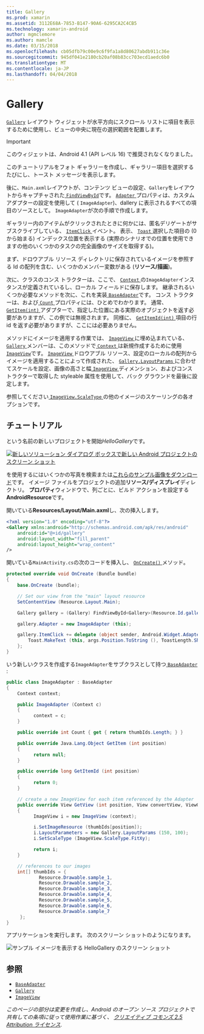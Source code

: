 ```yaml
---
title: Gallery
ms.prod: xamarin
ms.assetid: 3112E68A-7853-B147-90A6-6295CA2C4CB5
ms.technology: xamarin-android
author: mgmclemore
ms.author: mamcle
ms.date: 03/15/2018
ms.openlocfilehash: cb05dfb79c00e9c6f9fa1a8d80627abdb911c36e
ms.sourcegitcommit: 945df041e2180cb20af08b83cc703ecd1aedc6b0
ms.translationtype: MT
ms.contentlocale: ja-JP
ms.lasthandoff: 04/04/2018
---
```

# <a name="gallery"></a>Gallery

[`Gallery`](https://developer.xamarin.com/api/type/Android.Widget.Gallery/) レイアウト ウィジェットが水平方向にスクロール リストに項目を表示するために使用し、ビューの中央に現在の選択範囲を配置します。

> [!IMPORTANT]
> このウィジェットは、Android 4.1 (API レベル 16) で推奨されなくなりました。 

このチュートリアルをフォト ギャラリーを作成し、ギャラリー項目を選択するたびにし、トースト メッセージを表示します。

後に、`Main.axml`レイアウトが、コンテンツ ビューの設定、`Gallery`をレイアウトからキャプチャされた[ `FindViewById`](https://developer.xamarin.com/api/member/Android.App.Activity.FindViewById/p/System.Int32/)です。
[ `Adapter` ](https://developer.xamarin.com/api/property/Android.Widget.AdapterView.RawAdapter/)プロパティは、カスタム アダプターの設定を使用して ( `ImageAdapter`)、dallery に表示されるすべての項目のソースとして。 `ImageAdapter`が次の手順で作成します。

ギャラリー内のアイテムがクリックされたときに何かには、匿名デリゲートがサブスクライブしている、 [ `ItemClick` ](https://developer.xamarin.com/api/event/Android.Widget.AdapterView.ItemClick/)イベント。 表示、 [ `Toast` ](https://developer.xamarin.com/api/type/Android.Widget.Toast/)選択した項目の (0 から始まる) インデックス位置を表示する (実際のシナリオでの位置を使用できますの他のいくつかのタスクの完全画像のサイズを取得する)。

まず、ドロウアブル リソース ディレクトリに保存されているイメージを参照する Id の配列を含む、いくつかのメンバー変数がある (**リソース/描画**)。

次に、クラスのコンス トラクターは、ここで、 [ `Context` ](https://developer.xamarin.com/api/type/Android.Content.Context/)の`ImageAdapter`インスタンスが定義されているし、ローカル フィールドに保存します。
継承されるいくつか必要なメソッドを次に、これを実装[ `BaseAdapter`](https://developer.xamarin.com/api/type/Android.Widget.BaseAdapter/)です。
コンス トラクターは、および[ `Count` ](https://developer.xamarin.com/api/property/Android.Widget.BaseAdapter.Count/)プロパティには、ひとめでわかります。 通常、 [ `GetItem(int)` ](https://developer.xamarin.com/api/member/Android.Widget.BaseAdapter.GetItem/p/System.Int32/)アダプターで、指定した位置にある実際のオブジェクトを返す必要がありますが、この例では無視されます。 同様に、 [ `GetItemId(int)` ](https://developer.xamarin.com/api/member/Android.Widget.BaseAdapter.GetItemId/p/System.Int32/)項目の行 id を返す必要がありますが、ここには必要ありません。

メソッドにイメージを適用する作業では、 [ `ImageView` ](https://developer.xamarin.com/api/type/Android.Widget.ImageView/)に埋め込まれている、 [ `Gallery` ](https://developer.xamarin.com/api/type/Android.Widget.Gallery/)メンバーは、このメソッドで[ `Context` ](https://developer.xamarin.com/api/type/Android.Content.Context/)は新規作成するために使用[ `ImageView`](https://developer.xamarin.com/api/type/Android.Widget.ImageView/)です。
[ `ImageView` ](https://developer.xamarin.com/api/type/Android.Widget.ImageView/)ドロウアブル リソース、設定のローカルの配列からイメージを適用することによって作成された、 [ `Gallery.LayoutParams` ](https://developer.xamarin.com/api/type/Android.Widget.Gallery+LayoutParams/) に合わせてスケールを設定、画像の高さと幅[ `ImageView` ](https://developer.xamarin.com/api/type/Android.Widget.ImageView/)ディメンション、およびコンス トラクターで取得した styleable 属性を使用して、バック グラウンドを最後に設定します。

参照してください[ `ImageView.ScaleType` ](https://developer.xamarin.com/api/type/Android.Widget.ImageView+ScaleType/)の他のイメージのスケーリングの各オプションです。

## <a name="walkthrough"></a>チュートリアル

という名前の新しいプロジェクトを開始*HelloGallery*です。

[![新しいソリューション ダイアログ ボックスで新しい Android プロジェクトのスクリーン ショット](gallery-images/hellogallery1-sml.png)](gallery-images/hellogallery1.png#lightbox)

を使用するにはいくつかの写真を検索または[これらのサンプル画像をダウンロード](http://developer.android.com/shareables/sample_images.zip)です。
イメージ ファイルをプロジェクトの追加**リソース/ディスプレイ**ディレクトリ。 **プロパティ**ウィンドウで、列ごとに、ビルド アクションを設定する**AndroidResource**です。

開いている**Resources/Layout/Main.axml**し、次の挿入します。

```xml
<?xml version="1.0" encoding="utf-8"?>
<Gallery xmlns:android="http://schemas.android.com/apk/res/android"
    android:id="@+id/gallery"
    android:layout_width="fill_parent"
    android:layout_height="wrap_content"
/>
```

開いている`MainActivity.cs`の次のコードを挿入し、 [ `OnCreate()` ](https://developer.xamarin.com/api/member/Android.App.Activity.OnCreate/p/Android.OS.Bundle/)メソッド。

```csharp
protected override void OnCreate (Bundle bundle)
{
    base.OnCreate (bundle);

    // Set our view from the "main" layout resource
    SetContentView (Resource.Layout.Main);

    Gallery gallery = (Gallery) FindViewById<Gallery>(Resource.Id.gallery);

    gallery.Adapter = new ImageAdapter (this);

    gallery.ItemClick += delegate (object sender, Android.Widget.AdapterView.ItemClickEventArgs args) {
        Toast.MakeText (this, args.Position.ToString (), ToastLength.Short).Show ();
    };
}
```

いう新しいクラスを作成する`ImageAdapter`をサブクラスとして持つ[ `BaseAdapter` ](https://developer.xamarin.com/api/type/Android.Widget.BaseAdapter/):

```csharp
public class ImageAdapter : BaseAdapter
{
    Context context;

    public ImageAdapter (Context c)
    {
          context = c;
    }

    public override int Count { get { return thumbIds.Length; } }

    public override Java.Lang.Object GetItem (int position)
    {
          return null;
    }

    public override long GetItemId (int position)
    {
          return 0;
    }

    // create a new ImageView for each item referenced by the Adapter
    public override View GetView (int position, View convertView, ViewGroup parent)
    {
          ImageView i = new ImageView (context);

          i.SetImageResource (thumbIds[position]);
          i.LayoutParameters = new Gallery.LayoutParams (150, 100);
          i.SetScaleType (ImageView.ScaleType.FitXy);

          return i;
    }

    // references to our images
    int[] thumbIds = {
            Resource.Drawable.sample_1,
            Resource.Drawable.sample_2,
            Resource.Drawable.sample_3,
            Resource.Drawable.sample_4,
            Resource.Drawable.sample_5,
            Resource.Drawable.sample_6,
            Resource.Drawable.sample_7
     };
}

```

アプリケーションを実行します。 次のスクリーン ショットのようになります。

![サンプル イメージを表示する HelloGallery のスクリーン ショット](gallery-images/hellogallery3.png)



## <a name="references"></a>参照

-   [`BaseAdapter`](https://developer.xamarin.com/api/type/Android.Widget.BaseAdapter/)
-   [`Gallery`](https://developer.xamarin.com/api/type/Android.Widget.Gallery/)
-   [`ImageView`](https://developer.xamarin.com/api/type/Android.Widget.ImageView/)

*このページの部分は変更を作成し、Android のオープン ソース プロジェクトで共有しての条項に従って使用作業に基づく、*
[*クリエイティブ コモンズ 2.5 Attribution ライセンス*](http://creativecommons.org/licenses/by/2.5/).


